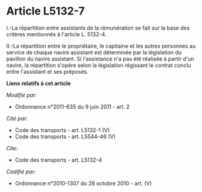 # Article L5132-7

I.-La répartition entre assistants de la rémunération se fait sur la base des critères mentionnés à l'article L. 5132-4. 

II.-La répartition entre le propriétaire, le capitaine et les autres personnes au service de chaque navire assistant est
déterminée par la législation du pavillon du navire assistant. Si l'assistance n'a pas été réalisée à partir d'un navire, la
répartition s'opère selon la législation régissant le contrat conclu entre l'assistant et ses préposés.

**Liens relatifs à cet article**

_Modifié par_:

  - Ordonnance n°2011-635 du 9 juin 2011 - art. 2

_Cité par_:

  - Code des transports - art. L5132-1 (V)
  - Code des transports - art. L5544-46 (V)

_Cite_:

  - Code des transports - art. L5132-4

_Codifié par_:

  - Ordonnance n°2010-1307 du 28 octobre 2010 - art. (V)
